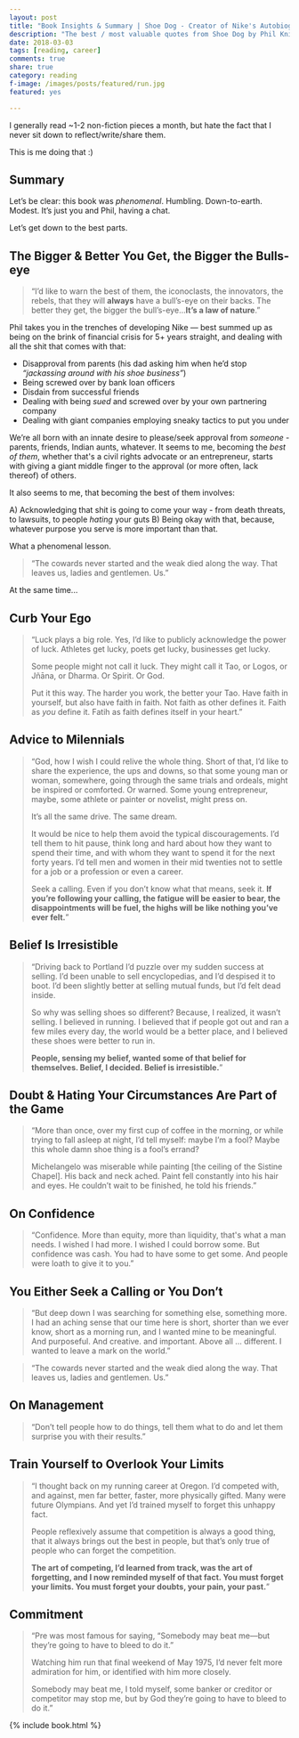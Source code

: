 ```yaml
---
layout: post
title: "Book Insights & Summary | Shoe Dog - Creator of Nike's Autobiography"
description: "The best / most valuable quotes from Shoe Dog by Phil Knight, Creator of Nike."
date: 2018-03-03
tags: [reading, career]
comments: true
share: true
category: reading
f-image: /images/posts/featured/run.jpg
featured: yes

---
```


I generally read ~1-2 non-fiction pieces a month, but hate the fact that I never sit down to reflect/write/share them. 

This is me doing that :)

## Summary
Let’s be clear: this book was _phenomenal_. Humbling. Down-to-earth. Modest. It’s just you and Phil, having a chat. 

Let’s get down to the best parts. 

## The Bigger & Better You Get, the Bigger the Bulls-eye
> “I’d like to warn the best of them, the iconoclasts, the innovators, the rebels, that they will __always__ have a bull’s-eye on their backs. The better they get, the bigger the bull’s-eye...__It’s a law of nature__.”

Phil takes you in the trenches of developing Nike — best summed up as being on the brink of financial crisis for 5+ years straight, and dealing with all the shit that comes with that: 

* Disapproval from parents (his dad asking him when he’d stop _“jackassing around with his shoe business”_)
* Being screwed over by bank loan officers
* Disdain from successful friends
* Dealing with being _sued_ and screwed over by your own partnering company
* Dealing with giant companies employing sneaky tactics to put you under

We’re all born with an innate desire to please/seek approval from _someone_ - parents, friends, Indian aunts, whatever. It seems to me, becoming the _best of them_, whether that's a civil rights advocate or an entrepreneur, starts with giving a giant middle finger to the approval (or more often, lack thereof) of others. 

It also seems to me, that becoming the best of them involves: 

A) Acknowledging that shit is going to come your way - from death threats, to lawsuits, to people _hating_ your guts
B) Being okay with that, because, whatever purpose you serve is more important than that.

What a phenomenal lesson. 

> “The cowards never started and the weak died along the way. That leaves us, ladies and gentlemen. Us.”

At the same time...

## Curb Your Ego
> “Luck plays a big role. Yes, I’d like to publicly acknowledge the power of luck. Athletes get lucky, poets get lucky, businesses get lucky. 
>
> Some people might not call it luck. They might call it Tao, or Logos, or Jñāna, or Dharma. Or Spirit. Or God. 
> 
> Put it this way. The harder you work, the better your Tao. Have faith in yourself, but also have faith in faith. Not faith as other defines it. Faith as *you* define it. Fatih as faith defines itself in your heart.”

## Advice to Milennials 
> “God, how I wish I could relive the whole thing. Short of that, I’d like to share the experience, the ups and downs, so that some young man or woman, somewhere, going through the same trials and ordeals, might be inspired or comforted. Or warned. Some young entrepreneur, maybe, some athlete or painter or novelist, might press on.
> 
> It’s all the same drive. The same dream.
> 
> It would be nice to help them avoid the typical discouragements. I’d tell them to hit pause, think long and hard about how they want to spend their time, and with whom they want to spend it for the next forty years. I’d tell men and women in their mid twenties not to settle for a job or a profession or even a career. 
> 
> Seek a calling. Even if you don’t know what that means, seek it. __If you’re following your calling, the fatigue will be easier to bear, the disappointments will be fuel, the highs will be like nothing you’ve ever felt.__”

## Belief Is Irresistible 
> “Driving back to Portland I’d puzzle over my sudden success at selling. I’d been unable to sell encyclopedias, and I’d despised it to boot. I’d been slightly better at selling mutual funds, but I’d felt dead inside. 
> 
> So why was selling shoes so different? Because, I realized, it wasn’t selling. I believed in running. I believed that if people got out and ran a few miles every day, the world would be a better place, and I believed these shoes were better to run in. 
> 
> __People, sensing my belief, wanted some of that belief for themselves. Belief, I decided. Belief is irresistible.__”

## Doubt & Hating Your Circumstances Are Part of the Game
> “More than once, over my first cup of coffee in the morning, or while trying to fall asleep at night, I’d tell myself: maybe I’m a fool? Maybe this whole damn shoe thing is a fool’s errand?
> 
> Michelangelo was miserable while painting [the ceiling of the Sistine Chapel]. His back and neck ached. Paint fell constantly into his hair and eyes. He couldn’t wait to be finished, he told his friends.”

## On Confidence
>  “Confidence. More than equity, more than liquidity, that's what a man needs. I wished I had more. I wished I could borrow some. But confidence was cash. You had to have some to get some. And people were loath to give it to you.”

## You Either Seek a Calling or You Don’t

> “But deep down I was searching for something else, something more. I had an aching sense that our time here is short, shorter than we ever know, short as a morning run, and I wanted mine to be meaningful. And purposeful. And creative. and important. Above all ... different. I wanted to leave a mark on the world.”

> “The cowards never started and the weak died along the way. That leaves us, ladies and gentlemen. Us.” 

## On Management
> “Don’t tell people how to do things, tell them what to do and let them surprise you with their results.” 

## Train Yourself to Overlook Your Limits
> “I thought back on my running career at Oregon. I’d competed with, and against, men far better, faster, more physically gifted. Many were future Olympians. And yet I’d trained myself to forget this unhappy fact. 
> 
> People reflexively assume that competition is always a good thing, that it always brings out the best in people, but that’s only true of people who can forget the competition. 
>
> __The art of competing, I’d learned from track, was the art of forgetting, and I now reminded myself of that fact. You must forget your limits. You must forget your doubts, your pain, your past.__”

## Commitment
> “Pre was most famous for saying, “Somebody may beat me—but they’re going to have to bleed to do it.” 
> 
> Watching him run that final weekend of May 1975, I’d never felt more admiration for him, or identified with him more closely. 
> 
> Somebody may beat me, I told myself, some banker or creditor or competitor may stop me, but by God they’re going to have to bleed to do it.”

{% include book.html %}